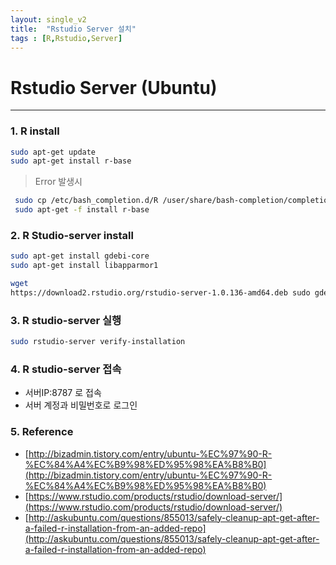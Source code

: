 ```yaml
---
layout: single_v2
title:  "Rstudio Server 설치"
tags : [R,Rstudio,Server]
---
```



# Rstudio Server (Ubuntu)
---

### 1. R install
```bash
sudo apt-get update
sudo apt-get install r-base
```
  
> Error 발생시
```bash
 sudo cp /etc/bash_completion.d/R /user/share/bash-completion/completions/R
 sudo apt-get -f install r-base
```

### 2. R Studio-server install 
```bash
sudo apt-get install gdebi-core
sudo apt-get install libapparmor1

wget 
https://download2.rstudio.org/rstudio-server-1.0.136-amd64.deb sudo gdebi rstudio-servr-1.0.136-amd64.deb
```

### 3. R studio-server 실행
```bash
sudo rstudio-server verify-installation
```

### 4. R studio-server 접속
- 서버IP:8787 로 접속
- 서버 계정과 비밀번호로 로그인

### 5. Reference
- [http://bizadmin.tistory.com/entry/ubuntu-%EC%97%90-R-%EC%84%A4%EC%B9%98%ED%95%98%EA%B8%B0](http://bizadmin.tistory.com/entry/ubuntu-%EC%97%90-R-%EC%84%A4%EC%B9%98%ED%95%98%EA%B8%B0)
- [https://www.rstudio.com/products/rstudio/download-server/](https://www.rstudio.com/products/rstudio/download-server/)
- [http://askubuntu.com/questions/855013/safely-cleanup-apt-get-after-a-failed-r-installation-from-an-added-repo](http://askubuntu.com/questions/855013/safely-cleanup-apt-get-after-a-failed-r-installation-from-an-added-repo)

